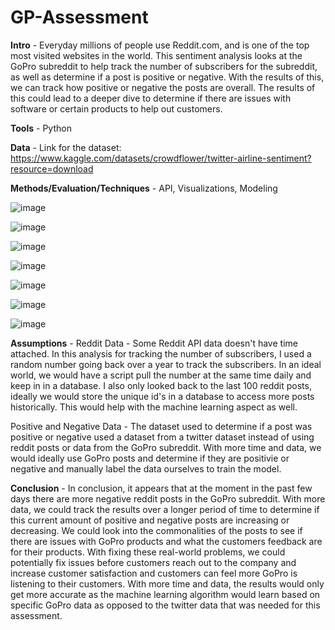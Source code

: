# GP-Assessment

**Intro** - Everyday millions of people use Reddit.com, and is one of the top most visited websites in the world. This sentiment analysis looks at the GoPro subreddit to help track the number of subscribers for the subreddit, as well as determine if a post is positive or negative. With the results of this, we can track how positive or negative the posts are overall. The results of this could lead to a deeper dive to determine if there are issues with software or certain products to help out customers. 

**Tools** - Python

**Data** - Link for the dataset: https://www.kaggle.com/datasets/crowdflower/twitter-airline-sentiment?resource=download

**Methods/Evaluation/Techniques** - API, Visualizations, Modeling

![image](https://user-images.githubusercontent.com/105872301/169599721-48e685da-c862-4ce1-b0d5-10ac73955c91.png)

![image](https://user-images.githubusercontent.com/105872301/169599918-d60c0499-6525-46d7-b5c1-0150efa143b0.png)

![image](https://user-images.githubusercontent.com/105872301/169600045-8ac88891-1257-45b7-bfd4-8c5ea53872b9.png)

![image](https://user-images.githubusercontent.com/105872301/169600140-4ba78991-a2dc-4bbc-9542-c1c67dabd382.png)

![image](https://user-images.githubusercontent.com/105872301/169600194-195a107a-4abb-4726-a198-283bfdc052b8.png)

![image](https://user-images.githubusercontent.com/105872301/169600287-17f6f1e7-7bb4-464c-8987-e77c0c2b426a.png)

![image](https://user-images.githubusercontent.com/105872301/169600345-b8ea8e47-29f1-4334-b1b5-ae078c484a62.png)

**Assumptions** - Reddit Data - Some Reddit API data doesn't have time attached. In this analysis for tracking the number of subscribers, I used a random number going back over a year to track the subscribers. In an ideal world, we would have a script pull the number at the same time daily and keep in in a database. I also only looked back to the last 100 reddit posts, ideally we would store the unique id's in a database to access more posts historically. This would help with the machine learning aspect as well.

Positive and Negative Data - The dataset used to determine if a post was positive or negative used a dataset from a twitter dataset instead of using reddit posts or data from the GoPro subreddit. With more time and data, we would ideally use GoPro posts and determine if they are positivie or negative and manually label the data ourselves to train the model.

**Conclusion** - In conclusion, it appears that at the moment in the past few days there are more negative reddit posts in the GoPro subreddit. With more data, we could track the results over a longer period of time to determine if this current amount of positive and negative posts are increasing or decreasing. We could look into the commonalities of the posts to see if there are issues with GoPro products and what the customers feedback are for their products. With fixing these real-world problems, we could potentially fix issues before customers reach out to the company and increase customer satisfaction and customers can feel more GoPro is listening to their customers. With more time and data, the results would only get more accurate as the machine learning algorithm would learn based on specific GoPro data as opposed to the twitter data that was needed for this assessment.
